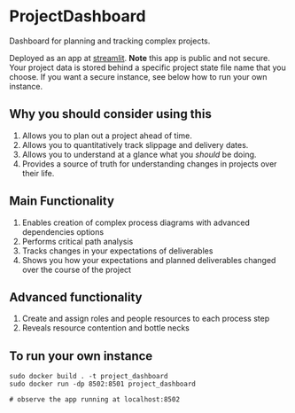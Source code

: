 # ProjectDashboard
Dashboard for planning and tracking complex projects.

Deployed as an app at [streamlit](https://joshuaalbert-projectdashboard-app-dd3fbu.streamlit.app/). **Note** this app is public and not secure. Your project data is stored behind a specific project state file name that you choose. If you want a secure instance, see below how to run your own instance.

## Why you should consider using this
1. Allows you to plan out a project ahead of time.
2. Allows you to quantitatively track slippage and delivery dates.
3. Allows you to understand at a glance what you _should_ be doing.
4. Provides a source of truth for understanding changes in projects over their life.

## Main Functionality
1. Enables creation of complex process diagrams with advanced dependencies options
2. Performs critical path analysis
3. Tracks changes in your expectations of deliverables
4. Shows you how your expectations and planned deliverables changed over the course of the project

## Advanced functionality
1. Create and assign roles and people resources to each process step
2. Reveals resource contention and bottle necks

## To run your own instance

```
sudo docker build . -t project_dashboard
sudo docker run -dp 8502:8501 project_dashboard

# observe the app running at localhost:8502
```
